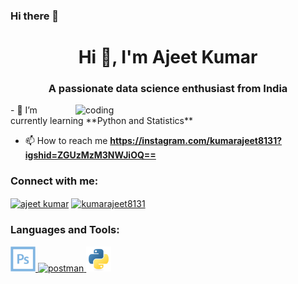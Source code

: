 ### Hi there 👋

<h1 align="center">Hi 👋, I'm Ajeet Kumar</h1>
<h3 align="center">A passionate data science enthusiast from India</h3>
<img align="right" alt="coding" width="400" hight="800" src="https://user-images.githubusercontent.com/31332352/119162644-9ec37580-ba28-11eb-8e73-b76149197a1e.gif">
- 🌱 I’m currently learning **Python and Statistics**

- 📫 How to reach me **https://instagram.com/kumarajeet8131?igshid=ZGUzMzM3NWJiOQ==**

<h3 align="left">Connect with me:</h3>
<p align="left">
<a href="https://linkedin.com/in/ajeet kumar" target="blank"><img align="center" src="https://raw.githubusercontent.com/rahuldkjain/github-profile-readme-generator/master/src/images/icons/Social/linked-in-alt.svg" alt="ajeet kumar" height="30" width="40" /></a>
<a href="https://instagram.com/kumarajeet8131" target="blank"><img align="center" src="https://raw.githubusercontent.com/rahuldkjain/github-profile-readme-generator/master/src/images/icons/Social/instagram.svg" alt="kumarajeet8131" height="30" width="40" /></a>
</p>

<h3 align="left">Languages and Tools:</h3>
<p align="left"> <a href="https://www.photoshop.com/en" target="_blank" rel="noreferrer"> <img src="https://raw.githubusercontent.com/devicons/devicon/master/icons/photoshop/photoshop-line.svg" alt="photoshop" width="40" height="40"/> </a> <a href="https://postman.com" target="_blank" rel="noreferrer"> <img src="https://www.vectorlogo.zone/logos/getpostman/getpostman-icon.svg" alt="postman" width="40" height="40"/> </a> <a href="https://www.python.org" target="_blank" rel="noreferrer"> <img src="https://raw.githubusercontent.com/devicons/devicon/master/icons/python/python-original.svg" alt="python" width="40" height="40"/> </a> </p>
